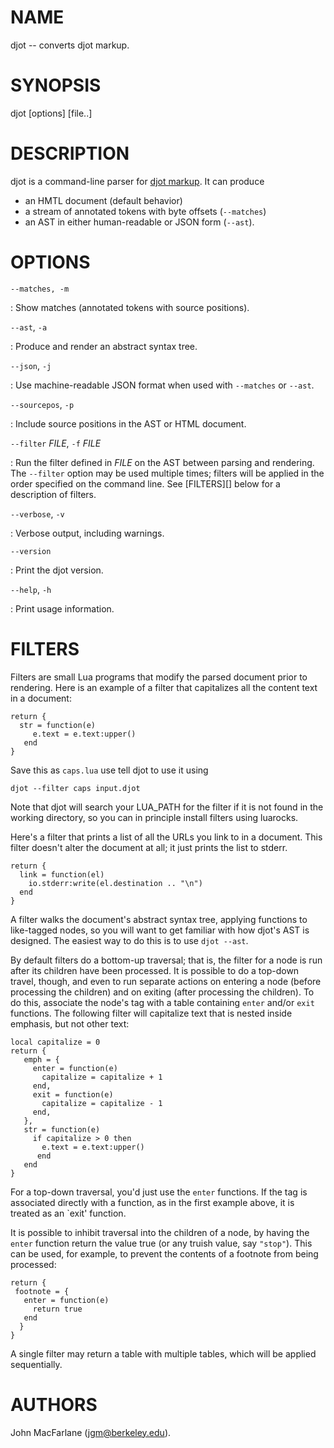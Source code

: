 # NAME

djot -- converts djot markup.

# SYNOPSIS

djot [options] [file..]

# DESCRIPTION

djot is a command-line parser for [djot markup](https://djot.net).
It can produce

- an HMTL document (default behavior)
- a stream of annotated tokens with byte offsets (`--matches`)
- an AST in either human-readable or JSON form (`--ast`).

# OPTIONS

`--matches, -m`

:   Show matches (annotated tokens with source positions).

`--ast`, `-a`

:   Produce and render an abstract syntax tree.

`--json`, `-j`

:   Use machine-readable JSON format when used with `--matches`
    or `--ast`.

`--sourcepos`, `-p`

:   Include source positions in the AST or HTML document.

`--filter` *FILE*, `-f` *FILE*

:   Run the filter defined in *FILE* on the AST between parsing
    and rendering. The `--filter` option may be used multiple
    times; filters will be applied in the order specified on the
    command line.  See [FILTERS][] below for a description of
    filters.

`--verbose`, `-v`

:   Verbose output, including warnings.

`--version`

:   Print the djot version.

`--help`, `-h`

:   Print usage information.

# FILTERS

Filters are small Lua programs that modify the parsed document
prior to rendering.  Here is an example of a filter that
capitalizes all the content text in a document:

```
return {
  str = function(e)
     e.text = e.text:upper()
   end
}
```

Save this as `caps.lua` use tell djot to use it using

```
djot --filter caps input.djot
```

Note that djot will search your LUA_PATH for the filter if
it is not found in the working directory, so you can in
principle install filters using luarocks.

Here's a filter that prints a list of all the URLs you
link to in a document.  This filter doesn't alter the
document at all; it just prints the list to stderr.

```
return {
  link = function(el)
    io.stderr:write(el.destination .. "\n")
  end
}
```

A filter walks the document's abstract syntax tree, applying
functions to like-tagged nodes, so you will want to get familiar
with how djot's AST is designed. The easiest way to do this is
to use `djot --ast`.

By default filters do a bottom-up traversal; that is, the
filter for a node is run after its children have been processed.
It is possible to do a top-down travel, though, and even
to run separate actions on entering a node (before processing the
children) and on exiting (after processing the children). To do
this, associate the node's tag with a table containing `enter` and/or
`exit` functions.  The following filter will capitalize text
that is nested inside emphasis, but not other text:

```
local capitalize = 0
return {
   emph = {
     enter = function(e)
       capitalize = capitalize + 1
     end,
     exit = function(e)
       capitalize = capitalize - 1
     end,
   },
   str = function(e)
     if capitalize > 0 then
       e.text = e.text:upper()
      end
   end
}
```

For a top-down traversal, you'd just use the `enter` functions.
If the tag is associated directly with a function, as in the
first example above, it is treated as an `exit' function.

It is possible to inhibit traversal into the children of a node,
by having the `enter` function return the value true (or any truish
value, say `"stop"`).  This can be used, for example, to prevent
the contents of a footnote from being processed:

```
return {
 footnote = {
   enter = function(e)
     return true
   end
  }
}
```

A single filter may return a table with multiple tables, which will be
applied sequentially.

# AUTHORS

John MacFarlane (<jgm@berkeley.edu>).

